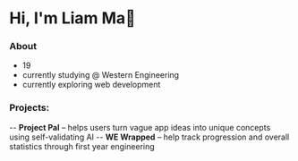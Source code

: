# Hi, I'm Liam Ma👋
### About 
- 19 
- currently studying @ Western Engineering
- currently exploring web development 

### Projects:
-- **Project Pal** – helps users turn vague app ideas into unique concepts using self-validating AI
-- **WE Wrapped** – help track progression and overall statistics through first year engineering 


